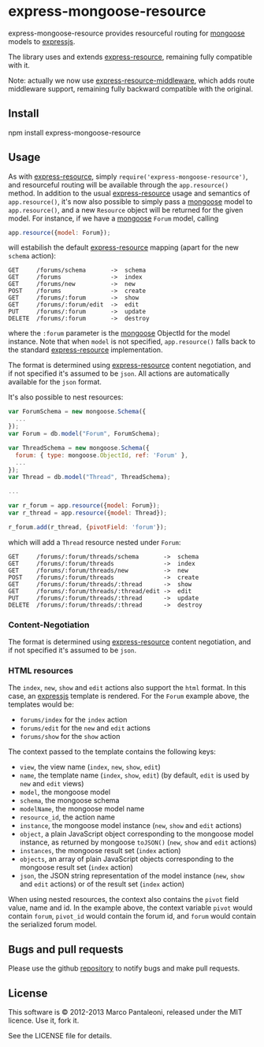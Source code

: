 # express-mongoose-resource

express-mongoose-resource provides resourceful routing for [mongoose][] models to [expressjs][].

The library uses and extends [express-resource][], remaining fully compatible with it.

Note: actually we now use [express-resource-middleware][], which adds route middleware support, remaining fully backward compatible with the original.

## Install

npm install express-mongoose-resource

## Usage

As with [express-resource][], simply `require('express-mongoose-resource')`, and resourceful routing will be available through the `app.resource()` method.
In addition to the usual [express-resource][] usage and semantics of `app.resource()`, it's now also possible to simply pass a [mongoose][] model to `app.resource()`, and
a new `Resource` object will be returned for the given model.
For instance, if we have a [mongoose][] `Forum` model, calling

```javascript
app.resource({model: Forum});
```

will estabilish the default [express-resource][] mapping (apart for the new `schema` action):

    GET     /forums/schema       ->  schema
    GET     /forums              ->  index
    GET     /forums/new          ->  new
    POST    /forums              ->  create
    GET     /forums/:forum       ->  show
    GET     /forums/:forum/edit  ->  edit
    PUT     /forums/:forum       ->  update
    DELETE  /forums/:forum       ->  destroy

where the `:forum` parameter is the [mongoose][] ObjectId for the model instance.
Note that when `model` is not specified, `app.resource()` falls back to the standard [express-resource][] implementation.

The format is determined using [express-resource][] content negotiation, and if not specified it's assumed to be `json`.
All actions are automatically available for the `json` format.

It's also possible to nest resources:

```javascript
var ForumSchema = new mongoose.Schema({
  ...
});
var Forum = db.model("Forum", ForumSchema);

var ThreadSchema = new mongoose.Schema({
  forum: { type: mongoose.ObjectId, ref: 'Forum' },
  ...
});
var Thread = db.model("Thread", ThreadSchema);

...

var r_forum = app.resource({model: Forum});
var r_thread = app.resource({model: Thread});

r_forum.add(r_thread, {pivotField: 'forum'});
```

which will add a `Thread` resource nested under `Forum`:

    GET     /forums/:forum/threads/schema       ->  schema
    GET     /forums/:forum/threads              ->  index
    GET     /forums/:forum/threads/new          ->  new
    POST    /forums/:forum/threads              ->  create
    GET     /forums/:forum/threads/:thread      ->  show
    GET     /forums/:forum/threads/:thread/edit ->  edit
    PUT     /forums/:forum/threads/:thread      ->  update
    DELETE  /forums/:forum/threads/:thread      ->  destroy

### Content-Negotiation

The format is determined using [express-resource][] content negotiation, and if not specified it's assumed to be `json`.

### HTML resources

The `index`, `new`, `show` and `edit` actions also support the `html` format. In this case, an [expressjs][] template is rendered.
For the `Forum` example above, the templates would be:

- `forums/index` for the `index` action
- `forums/edit` for the `new` and `edit` actions
- `forums/show` for the `show` action

The context passed to the template contains the following keys:

- `view`, the view name (`index`, `new`, `show`, `edit`)
- `name`, the template name (`index`, `show`, `edit`) (by default, `edit` is used by `new` and `edit` views)
- `model`, the mongoose model
- `schema`, the mongoose schema
- `modelName`, the mongoose model name
- `resource_id`, the action name
- `instance`, the mongoose model instance (`new`, `show` and `edit` actions)
- `object`, a plain JavaScript object corresponding to the mongoose model instance, as returned by mongoose `toJSON()` (`new`, `show` and `edit` actions)
- `instances`, the mongoose result set (`index` action)
- `objects`, an array of plain JavaScript objects corresponding to the mongoose result set (`index` action)
- `json`, the JSON string representation of the model instance (`new`, `show` and `edit` actions) or of the result set  (`index` action)

When using nested resources, the context also contains the `pivot` field value, name and id. In the example above, the context variable `pivot` would contain `forum`, `pivot_id` would contain the forum id, and `forum` would contain the serialized forum model.

## Bugs and pull requests

Please use the github [repository][] to notify bugs and make pull requests.

## License

This software is © 2012-2013 Marco Pantaleoni, released under the MIT licence. Use it, fork it.

See the LICENSE file for details.

[mongoose]: http://mongoosejs.com
[express-resource]: http://github.com/visionmedia/express-resource
[express-resource-middleware]: https://npmjs.org/package/express-resource-middleware
[CoffeeScript]: http://jashkenas.github.com/coffee-script/
[nodejs]: http://nodejs.org/
[expressjs]: http://expressjs.com
[Mocha]: http://mochajs.org/
[Jade]: http://jade-lang.com
[repository]: http://github.com/panta/express-mongoose-resource
